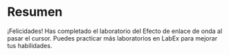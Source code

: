 # Resumen

¡Felicidades! Has completado el laboratorio del Efecto de enlace de onda al pasar el cursor. Puedes practicar más laboratorios en LabEx para mejorar tus habilidades.
